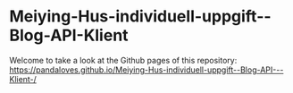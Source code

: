 # Meiying-Hus-individuell-uppgift--Blog-API-Klient
Welcome to take a look at the Github pages of this repository:
https://pandaloves.github.io/Meiying-Hus-individuell-uppgift--Blog-API---Klient-/
